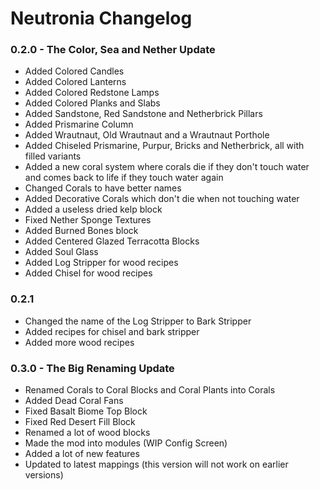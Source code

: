 # Neutronia Changelog

### 0.2.0 - The Color, Sea and Nether Update
* Added Colored Candles
* Added Colored Lanterns
* Added Colored Redstone Lamps
* Added Colored Planks and Slabs
* Added Sandstone, Red Sandstone and Netherbrick Pillars
* Added Prismarine Column
* Added Wrautnaut, Old Wrautnaut and a Wrautnaut Porthole
* Added Chiseled Prismarine, Purpur, Bricks and Netherbrick, all with filled variants
* Added a new coral system where corals die if they don't touch water and comes back to life if they touch water again
* Changed Corals to have better names
* Added Decorative Corals which don't die when not touching water
* Added a useless dried kelp block
* Fixed Nether Sponge Textures
* Added Burned Bones block
* Added Centered Glazed Terracotta Blocks
* Added Soul Glass
* Added Log Stripper for wood recipes
* Added Chisel for wood recipes

### 0.2.1
* Changed the name of the Log Stripper to Bark Stripper
* Added recipes for chisel and bark stripper
* Added more wood recipes

### 0.3.0 - The Big Renaming Update
* Renamed Corals to Coral Blocks and Coral Plants into Corals
* Added Dead Coral Fans
* Fixed Basalt Biome Top Block
* Fixed Red Desert Fill Block
* Renamed a lot of wood blocks
* Made the mod into modules (WIP Config Screen)
* Added a lot of new features
* Updated to latest mappings (this version will not work on earlier versions)
